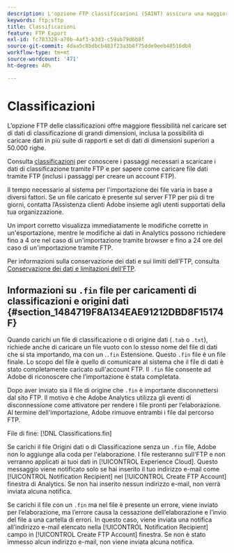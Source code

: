 ```yaml
---
description: L'opzione FTP classificazioni (SAINT) assicura una maggior flessibilità nel caricamento di grandi set di dati e consente inoltre di caricare i dati in più suite di report e di caricare set di dati con più di 50.000 righe.
keywords: ftp;sftp
title: Classificazioni
feature: FTP Export
exl-id: fc783328-a70b-4af3-b3d3-c59ab79d6b8f
source-git-commit: 4daa5c8bdbcb483f23a3b8f75dde9eeb48516db8
workflow-type: tm+mt
source-wordcount: '471'
ht-degree: 40%

---
```


# Classificazioni

L’opzione FTP delle classificazioni offre maggiore flessibilità nel caricare set di dati di classificazione di grandi dimensioni, inclusa la possibilità di caricare dati in più suite di rapporti e set di dati di dimensioni superiori a 50.000 righe.

Consulta [classificazioni](https://experienceleague.adobe.com/docs/analytics/components/classifications/classifications-importer/c-working-with-saint.html?lang=it) per conoscere i passaggi necessari a scaricare i dati di classificazione tramite FTP e per sapere come caricare file dati tramite FTP (inclusi i passaggi per creare un account FTP).

Il tempo necessario al sistema per l&#39;importazione dei file varia in base a diversi fattori. Se un file caricato è presente sul server FTP per più di tre giorni, contatta l’Assistenza clienti Adobe insieme agli utenti supportati della tua organizzazione.

Un import corretto visualizza immediatamente le modifiche corrette in un&#39;esportazione, mentre le modifiche ai dati in Analytics possono richiedere fino a 4 ore nel caso di un&#39;importazione tramite browser e fino a 24 ore del caso di un&#39;importazione tramite FTP.

Per informazioni sulla conservazione dei dati e sui limiti dell&#39;FTP, consulta [Conservazione dei dati e limitazioni dell&#39;FTP](/help/export/ftp-and-sftp/ftp-limits.md).

## Informazioni su `.fin` file per caricamenti di classificazioni e origini dati {#section_1484719F8A134EAE91212DBD8F15174F}

Quando carichi un file di classificazione o di origine dati (`.tab` o `.txt`), richiede anche di caricare un file vuoto con lo stesso nome del file di dati che si sta importando, ma con un .`.fin` Estensione. Questo `.fin` file è un file finale. Lo scopo del file è quello di comunicare al sistema che il file di dati è stato completamente caricato sull&#39;account FTP. Il `.fin` file consente ad Adobe di riconoscere che l’importazione è stata completata.

Dopo aver inviato sia il file di origine che `.fin` è importante disconnettersi dal sito FTP. Il motivo è che Adobe Analytics utilizza gli eventi di disconnessione come attivatore per rendere i file pronti per l’elaborazione. Al termine dell&#39;importazione, Adobe rimuove entrambi i file dal percorso FTP.

File di fine: [!DNL Classifications.fin]

Se carichi il file Origini dati o di Classificazione senza un `.fin` file, Adobe non lo aggiunge alla coda per l&#39;elaborazione. I file resteranno sull&#39;FTP e non verranno applicati ai tuoi dati in [!UICONTROL Experience Cloud]. Questo messaggio viene notificato solo se hai inserito il tuo indirizzo e-mail come [!UICONTROL Notification Recipient] nel [!UICONTROL Create FTP Account] finestra di Analytics. Se non hai inserito nessun indirizzo e-mail, non verrà inviata alcuna notifica.

Se carichi il file con un `.fin` ma nel file è presente un errore, viene inviato per l’elaborazione, ma l’errore causa la cessazione dell’elaborazione e l’invio del file a una cartella di errori. In questo caso, viene inviata una notifica all’indirizzo e-mail elencato nella [!UICONTROL Notification Recipient] campo in [!UICONTROL Create FTP Account] finestra. Se non è stato immesso alcun indirizzo e-mail, non viene inviata alcuna notifica.
